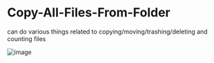 # Copy-All-Files-From-Folder
can do various things related to copying/moving/trashing/deleting and counting files

![image](https://github.com/D3Zyre/Copy-All-Files-From-Folder/assets/112780263/7a7da862-bfeb-49ae-a4e1-fb27afc553de)
